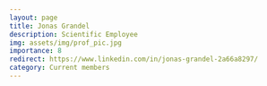 ```yaml
---
layout: page
title: Jonas Grandel
description: Scientific Employee
img: assets/img/prof_pic.jpg
importance: 8
redirect: https://www.linkedin.com/in/jonas-grandel-2a66a8297/
category: Current members
---
```

